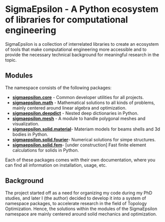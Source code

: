 # **SigmaEpsilon** - A Python ecosystem of libraries for computational engineering

SigmaEpsilon is a collection of interrelated libraries to create an ecosystem of tools that make computational engineering more accessible and to provide the necessary technical background for meaningful research in the topic.

## Modules

The namespace consists of the following packages:

- [**sigmaepsilon.core**](https://github.com/sigma-epsilon/sigmaepsilon.core) - Common developer utilities for all projects.
- [**sigmaepsilon.math**](https://github.com/sigma-epsilon/sigmaepsilon.math) - Mathematical solutions to all kinds of problems, mainly centered around linear algebra and optimization.
- [**sigmaepsilon.deepdict**](https://github.com/sigma-epsilon/sigmaepsilon.deepdict) - Nested deep dictionaries in Python.
- [**sigmaepsilon.mesh**](https://github.com/sigma-epsilon/sigmaepsilon.mesh) - A module to handle polygonal meshes and visualization.
- [**sigmaepsilon.solid.material**](https://github.com/sigma-epsilon/sigmaepsilon.solid.material)- Materiam models for beams shells and 3d bodies in Python.
- [**sigmaepsilon.solid.fourier**](https://github.com/sigma-epsilon/sigmaepsilon.solid.fourier)- Numerical solutions for simpe structures.
- [**sigmaepsilon.solid.fem**](https://github.com/sigma-epsilon/sigmaepsilon.solid.fem)- [under construction] Fast finite element calculations for solids in Python.

Each of these packages comes with their own documentation, where you can find all information on installation, usage, etc.

## Background

The project started off as a need for organizing my code during my PhD studies, and later I (the author) decided to develop it into a system of namespace packages, to accelerate research in the field of Topology Optimization. Hence, the solutions within the modules of the SigmaEpsilon namespace are mainly centered around solid mechanics and optimization.
